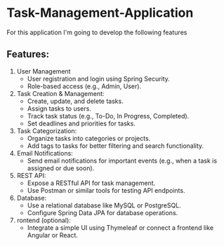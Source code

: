 # Task-Management-Application

<p>For this application I'm going to develop the following features</p>
<h2>Features:</h2>
<ol>
  <li>User Management
    <ul>
      <li>User registration and login using Spring Security.</li>
      <li>Role-based access (e.g., Admin, User).</li>
    </ul>
  </li>
  <li>Task Creation & Management:
    <ul>
      <li>Create, update, and delete tasks.</li>
      <li>Assign tasks to users.</li>
      <li>Track task status (e.g., To-Do, In Progress, Completed).</li>
      <li>Set deadlines and priorities for tasks.</li>
    </ul>
  </li>
  <li>Task Categorization:
    <ul>
      <li>Organize tasks into categories or projects.</li>
      <li>Add tags to tasks for better filtering and search functionality.</li>
    </ul>
  </li>
  <li>Email Notifications:
    <ul>
      <li>Send email notifications for important events (e.g., when a task is assigned or due soon).</li>
    </ul>
  </li>
  <li>REST API:
    <ul>
      <li>Expose a RESTful API for task management.</li>
      <li>Use Postman or similar tools for testing API endpoints.</li>
    </ul>
  </li>
  <li>Database:
    <ul>
      <li>Use a relational database like MySQL or PostgreSQL.</li>
      <li>Configure Spring Data JPA for database operations.</li>
    </ul>
  </li>
    <li>rontend (optional):
    <ul>
      <li>Integrate a simple UI using Thymeleaf or connect a frontend like Angular or React.</li>
    </ul>
  </li>
</ol>
